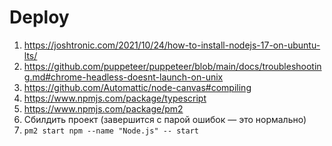 # Deploy

1. https://joshtronic.com/2021/10/24/how-to-install-nodejs-17-on-ubuntu-lts/
2. https://github.com/puppeteer/puppeteer/blob/main/docs/troubleshooting.md#chrome-headless-doesnt-launch-on-unix
3. https://github.com/Automattic/node-canvas#compiling
4. https://www.npmjs.com/package/typescript
5. https://www.npmjs.com/package/pm2
6. Сбилдить проект (завершится с парой ошибок — это нормально)
7. `pm2 start npm --name "Node.js" -- start`

